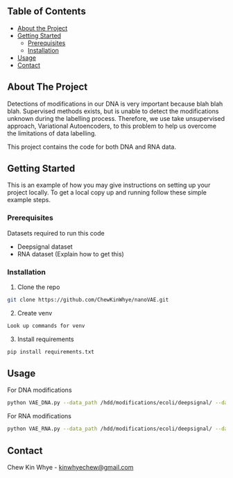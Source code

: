 <!-- TABLE OF CONTENTS -->
## Table of Contents

* [About the Project](#about-the-project)
* [Getting Started](#getting-started)
  * [Prerequisites](#prerequisites)
  * [Installation](#installation)
* [Usage](#usage)
* [Contact](#contact)


<!-- ABOUT THE PROJECT -->
## About The Project

Detections of modifications in our DNA is very important because blah blah blah.
Supervised methods exists, but is unable to detect the modifications unknown during the labelling process.
Therefore, we use take unsupervised approach, Variational Autoencoders, to this problem to help us overcome the limitations of data labelling.

This project contains the code for both DNA and RNA data.

<!-- GETTING STARTED -->
## Getting Started

This is an example of how you may give instructions on setting up your project locally.
To get a local copy up and running follow these simple example steps.

### Prerequisites

Datasets required to run this code
* Deepsignal dataset
* RNA dataset (Explain how to get this)

### Installation

1. Clone the repo
```sh
git clone https://github.com/ChewKinWhye/nanoVAE.git
```
2. Create venv
```sh
Look up commands for venv
```
3. Install requirements
```sh
pip install requirements.txt
```

<!-- USAGE EXAMPLES -->
## Usage

For DNA modifications
```sh
python VAE_DNA.py --data_path /hdd/modifications/ecoli/deepsignal/ --data_size 500000 --output_filename VAE_DNA
```

For RNA modifications
```sh
python VAE_RNA.py --data_path /hdd/modifications/ecoli/deepsignal/ --data_size 900000 --output_filename VAE_RNA
```

<!-- CONTACT -->
## Contact

Chew Kin Whye - kinwhyechew@gmail.com


